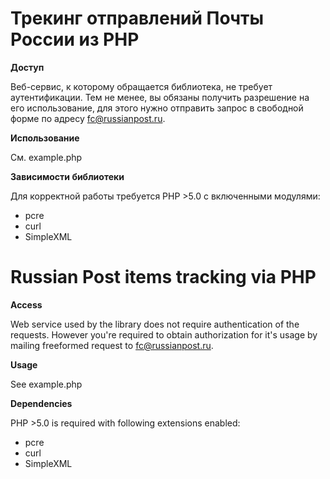 Трекинг отправлений Почты России из PHP
=======================================

**Доступ**

Веб-сервис, к которому обращается библиотека, не требует аутентификации.
Тем не менее, вы обязаны получить разрешение на его использование,
для этого нужно отправить запрос в свободной форме по адресу fc@russianpost.ru.

**Использование**

См. example.php

**Зависимости библиотеки**

Для корректной работы требуется PHP >5.0 с включенными модулями:
- pcre
- curl
- SimpleXML


Russian Post items tracking via PHP
===================================

**Access**

Web service used by the library does not require authentication of the requests.
However you're required to obtain authorization for it's usage by mailing freeformed request to fc@russianpost.ru.

**Usage**

See example.php

**Dependencies**

PHP >5.0 is required with following extensions enabled:
- pcre
- curl
- SimpleXML
